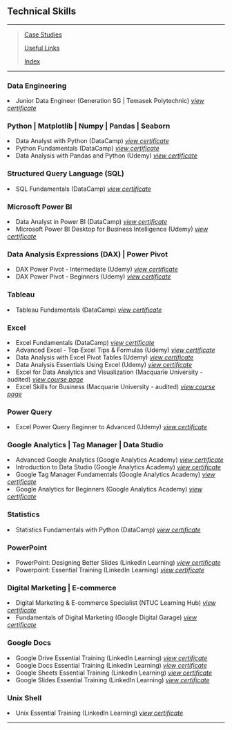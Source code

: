 <!--<span style="font-family:Papyrus; font-size:3em; color:SlateGray;">Certified IT Skills</span>-->
<h2>Technical Skills</h2>

---

> [Case Studies](portfolio.md)
> 
> [Useful Links](links.md)
>
> [Index](index.md)

---
<h3>Data Engineering</h3>
<li>
 Junior Data Engineer (Generation SG | Temasek Polytechnic) <a href="images/jde-certificate-of-completion.jpeg"><i>view certificate</i></a>
</li>

<h3>Python | Matplotlib | Numpy | Pandas | Seaborn</h3>
<li>
 Data Analyst with Python (DataCamp) <a href="https://www.datacamp.com/completed/statement-of-accomplishment/track/a6a9996f6edd240809caf4ae364a4b2eed0144a7"><i>view certificate</i></a>
</li>
<li>
 Python Fundamentals (DataCamp) <a href="https://www.datacamp.com/completed/statement-of-accomplishment/track/d156317e7f74b317f3f2f85b9fb9125e7cbcdd4d"><i>view certificate</i></a>
</li>
<li>
 Data Analysis with Pandas and Python (Udemy) <a href="images/Data_analysis_with_pandas_and_python.jpg"><i>view certificate</i></a>
</li>

<h3>Structured Query Language (SQL)</h3>
<li>
 SQL Fundamentals (DataCamp) <a href="https://www.datacamp.com/completed/statement-of-accomplishment/track/e41a418c6e4c20aeaf305e19fd63594e9c55e089"><i>view certificate</i></a>
</li>

<h3>Microsoft Power BI</h3>
<li>
 Data Analyst in Power BI (DataCamp) <a href="https://www.datacamp.com/completed/statement-of-accomplishment/track/2e68a585ccb47ae7d3145b72f64aef4cfcb1b028"><i>view certificate</i></a>
</li>
<li>
 Microsoft Power BI Desktop for Business Intelligence (Udemy) <a 
href="images/microsoft_powerbi_desktop_for_business_intelligence.jpeg"><i>view certificate</i></a>
</li>

<h3>Data Analysis Expressions (DAX) | Power Pivot</h3>
<li>
 DAX Power Pivot - Intermediate (Udemy) <a href="images/DAX_Power_Pivot_10_Easy_Steps_for_Intermediates.jpeg"><i>view 
certificate</i></a>
</li>
<li>
 DAX Power Pivot - Beginners (Udemy) <a href="images/DAX_Power_Pivot_10_Easy_Steps_for_Beginners.jpg"><i>view certificate</i></a>
</li>

<h3>Tableau</h3>
<li>
 Tableau Fundamentals (DataCamp) <a href="https://www.datacamp.com/completed/statement-of-accomplishment/track/207fcad7a800c96dd6f4fc885c2f7aad91ac882e"><i>view certificate</i></a>
</li>

<h3>Excel</h3>
<li>
 Excel Fundamentals (DataCamp) <a href="https://www.datacamp.com/completed/statement-of-accomplishment/track/86cf67f059b53c6d8ba1b7d82d6c76b2dc0b0f66"><i>view certificate</i></a>
</li>
<li>
 Advanced Excel - Top Excel Tips & Formulas (Udemy) <a href="images/advanced_excel_tips_formulas.jpg"><i>view certificate</i></a>
</li>
<li>
 Data Analysis with Excel Pivot Tables (Udemy) <a href="images/data_analysis_with_excel_pivot_tables.jpg"><i>view certificate</i></a>
</li>
<li>
 Data Analysis Essentials Using Excel (Udemy) <a href="images/data_analysis_essentials_using_excel.jpg"><i>view certificate</i></a>
</li>
<li>
 Excel for Data Analytics and Visualization (Macquarie University - audited) <a href="https://www.coursera.org/specializations/excel-data-analytics-visualization"><i>view course page</i></a>
</li>
<li>
 Excel Skills for Business (Macquarie University - audited) <a href="https://www.coursera.org/specializations/excel"><i>view course page</i></a>
</li>

<h3>Power Query</h3>
<li>
 Excel Power Query Beginner to Advanced (Udemy) <a href="images/excel_power_query_beginner_to_advanced.jpeg"> 
<i>view certificate</i></a>
</li>

<h3>Google Analytics | Tag Manager | Data Studio</h3>
<li>
 Advanced Google Analytics (Google Analytics Academy) <a href="images/advanced_google_analytics.jpg"><i>view certificate</i></a>
</li>
<li>
 Introduction to Data Studio (Google Analytics Academy) <a href="images/introduction_to_data_studio.jpg"><i>view certificate</i></a>
</li>
<li>
 Google Tag Manager Fundamentals (Google Analytics Academy) <a href="images/google_tag_manager_fundamentals.jpg"><i>view certificate</i></a>
</li>
<li>
 Google Analytics for Beginners (Google Analytics Academy) <a href="images/google_analytics_for_beginners.jpg"><i>view certificate</i></a>
</li>

<h3>Statistics</h3>
<li>
 Statistics Fundamentals with Python (DataCamp) <a href="https://www.datacamp.com/completed/statement-of-accomplishment/track/5194ee3e181b6e9caa46832d25021915a5b25f25"><i>view certificate</i></a>
</li>

<h3>PowerPoint</h3>
<li>
 PowerPoint: Designing Better Slides (LinkedIn Learning) <a href="images/powerpoint_design_better_slides.jpg"><i>view certificate</i></a>
</li>
<li>
 Powerpoint: Essential Training (LinkedIn Learning) <a href="images/powerpoint_essential_training.jpg"><i>view certificate</i></a>
</li>

<h3>Digital Marketing | E-commerce</h3>
<li>
 Digital Marketing & E-commerce Specialist (NTUC Learning Hub) <a href="images/digital_marketing_and_ecommerce_specialist_cert_0001.jpg"><i>view certificate</i></a>
</li>
<li>
 Fundamentals of Digital Marketing (Google Digital Garage) <a href="images/fundamentals_of_digital_marketing.jpg"><i>view certificate</i></a>
</li>

<h3>Google Docs</h3>
<li>
 Google Drive Essential Training (LinkedIn Learning) <a href="images/google_drive_essential_training.jpg"><i>view certificate</i></a>
</li>
<li>
 Google Docs Essential Training (LinkedIn Learning) <a href="images/google_docs_essential_training.jpg"><i>view certificate</i></a>
</li>
<li>
 Google Sheets Essential Training (LinkedIn Learning) <a href="images/google_sheets_essential_training.jpg"><i>view certificate</i></a>
</li>
<li>
 Google Slides Essential Training (LinkedIn Learning) <a href="images/google_slides_essential_training.jpg"><i>view certificate</i></a>
</li>

<h3>Unix Shell</h3>
<li>
 Unix Essential Training (LinkedIn Learning) <a href="images/unix_essential_training.jpg"><i>view certificate</i></a>
</li>

<hr>
